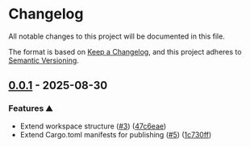 # Changelog

All notable changes to this project will be documented in this file.

The format is based on [Keep a Changelog](https://keepachangelog.com/en/1.1.0/),
and this project adheres to [Semantic Versioning](https://semver.org/spec/v2.0.0.html).

## [0.0.1](https://github.com/no-simpler/totally-legit/releases/tag/totally-legit-util-0.0.1) - 2025-08-30

### Features ⛰️

- Extend workspace structure ([#3]) ([47c6eae])
- Extend Cargo.toml manifests for publishing ([#5]) ([1c730ff])

[#3]: https://github.com/no-simpler/totally-legit/issues/3
[#5]: https://github.com/no-simpler/totally-legit/issues/5

[47c6eae]: https://github.com/no-simpler/totally-legit/commit/47c6eae5e24bddec13cb32567df173bd95315a57
[1c730ff]: https://github.com/no-simpler/totally-legit/commit/1c730ffc6283a96e42bc851df51d2f97596764e7
